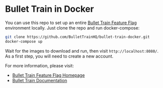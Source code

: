 # Bullet Train in Docker

You can use this repo to set up an entire [Bullet Train Feature Flag](https://bullet-train.io) environment locally. Just clone the repo and run docker-compose:

```bash
git clone https://github.com/BulletTrainHQ/bullet-train-docker.git
docker-compose up
```

Wait for the images to download and run, then visit `http://localhost:8080/`. As a first step, you will need to create a new account.

For more information, please visit:

- [Bullet Train Feature Flag Homepage](https://bullet-train.io)
- [Bullet Train Documentation](https://docs.bullet-train.io/)
